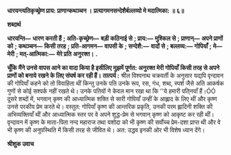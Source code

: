 **धारयन्त्यतिकृच्छ्रेण प्राय: प्राणान्कथञ्चन ।** **प्रत्यागमनसन्देशैर्बल्लव्यो मे मदात्मिका: ॥ ६॥** 

**शब्दार्थ** 

**धारयन्ति—** **धारण करती हैं** **; अति-कृच्छ्रेण—** **बड़ी कठिनाई से** **; प्राय:—** **मुश्किल से** **; प्राणान्—** **अपने प्राणों को** **; कथञ्चन—** **किसी तरह** **; प्रति-आगमन—** **वापसी के** **; सन्देशै:—** **वादों से** **; बल्लव्य:—** **गोपियाँ** **; मे—** **मेरी** **; मत्-आत्मिका:—** **मेरे प्रति** **अनुरक्त।** **.** 

**चूँकि मैंने उनसे वापस आने का वादा किया है इसीलिए मुझमें पूर्णत: अनुरक्त मेरी गोपियाँ** **किसी तरह से अपने प्राणों को बनाये रखने के लिए संघर्ष कर रही हैं।** **तात्पर्य :** श्रील विश्वनाथ चक्रवर्ती के अनुसार यद्यपि वृन्दावन की गोपियाँ कहने को तो विवाहिता थीं किन्तु उनके पति उनके रूप, रस, गंध, शब्द, स्पर्श जैसे अति आकर्षक गुणों से कोई सश्पर्क नहीं रखते थे। उनके पतियों ने केवल मान रखा था कि ''ये हमारी पति्नयाँ हैं।ÓÓ दूसरे शब्दों में, भगवान् कृष्ण की आध्यात्मिक शक्ति से सारी गोपियाँ उन्हीं के आह्लाद के लिए थीं और कृष्ण उनसे परकीय प्रेम करते थे। वस्तुत: गोपियाँ कृष्ण की आन्तरिक प्रकृति, उनकी परम ह्लादिनी शक्ति की अभिव्यक्तियाँ थीं और आध्यात्मिक स्तर पर वे अपने शुद्ध-प्रेम से भगवान् कृष्ण को आकृष्ट कर रही थीं। वृन्दावन में कृष्ण के माता-पिता नन्द महाराज तथा यशोदा को भी कृष्ण की सर्वोच्च प्रेम-दशा प्राप्त थी और वे भी कृष्ण की अनुपस्थिति में किसी तरह से जीवित थे। अत: उद्धव इनकी ओर भी विशेष ध्यान देंगे।  

**श्रीशुक उवाच** 